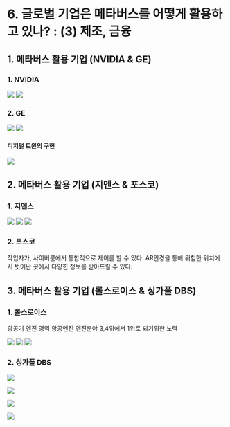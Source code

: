 # 6. 글로벌 기업은 메타버스를 어떻게 활용하고 있나? : (3) 제조, 금융

## 1. 메타버스 활용 기업 (NVIDIA & GE)
### 1. NVIDIA
![](https://velog.velcdn.com/images/planic324/post/61e6f9ef-e2e1-4b58-83a8-1fed1152d255/image.png)
![](https://velog.velcdn.com/images/planic324/post/97cfb58f-40d7-4416-a955-d18b2c910b39/image.png)

### 2. GE
![](https://velog.velcdn.com/images/planic324/post/31192996-d048-46a1-bee2-875c3dfb30b3/image.png)
![](https://velog.velcdn.com/images/planic324/post/1c12964e-67f5-4c83-9464-a3a54ca3374f/image.png)

#### 디지털 트윈의 구현
![](https://velog.velcdn.com/images/planic324/post/35e91811-4414-495a-822c-0c7c5fd2aeea/image.png)


## 2. 메타버스 활용 기업 (지멘스 & 포스코)
### 1. 지멘스
![](https://velog.velcdn.com/images/planic324/post/942c17cf-c545-479c-9f2b-e43c648a5bf1/image.png)
![](https://velog.velcdn.com/images/planic324/post/c3fdbc1a-3727-41a4-85b3-020a82358c67/image.png)
![](https://velog.velcdn.com/images/planic324/post/aacb426c-19c6-43a7-bb80-35a15a877742/image.png)

### 2. 포스코
작업자가, 사이버룸에서 통합적으로 제어를 할 수 있다.
AR안경을 통해 위험한 위치에서 벗어난 곳에서 다양한 정보를 받아드릴 수 있다.


## 3. 메타버스 활용 기업 (롤스로이스 & 싱가폴 DBS)
### 1. 롤스로이스
항공기 엔진 영역
항공엔진 엔진분야 3,4위에서 1위로 되기위한 노력

![](https://velog.velcdn.com/images/planic324/post/bfbd90d0-29e3-447a-accb-0df275c01ee9/image.png)
![](https://velog.velcdn.com/images/planic324/post/e1481c68-6ce2-4024-ad21-3409d04b3724/image.png)
![](https://velog.velcdn.com/images/planic324/post/b2f3adfb-43da-4193-ae25-5af2205c2fd9/image.png)

### 2. 싱가폴 DBS
![](https://velog.velcdn.com/images/planic324/post/a78d566e-04a0-4f1c-aaf8-fb87359ccab6/image.png)


![](https://velog.velcdn.com/images/planic324/post/a60d5507-724f-4109-9032-da56d0d25002/image.png)

![](https://velog.velcdn.com/images/planic324/post/3f5bb381-97e8-43f8-a6ee-6406c15ab221/image.png)

![](https://velog.velcdn.com/images/planic324/post/95f63e63-c106-4bba-bf47-c7c971cb21f1/image.png)